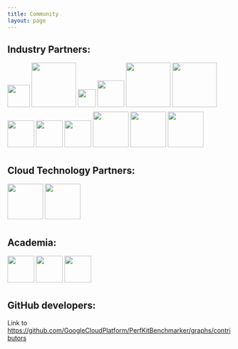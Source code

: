 ```yaml
---
title: Community
layout: page
---
```


## Industry Partners:
<img src="https://github.com/cmccoy/pkb-web/blob/gh-pages/img/arm.png" height="50" style="PADDING-BOTTOM:10px" style="PADDING-RIGHT: 5px" style="PADDING-TOP: 10px"/>
<img src="https://github.com/cmccoy/pkb-web/blob/gh-pages/img/Broadcom.png" height="100" style="PADDING-BOTTOM: 10px" style="PADDING-RIGHT: 5px" style="PADDING-TOP: 10px"/>
<img src="https://github.com/cmccoy/pkb-web/blob/gh-pages/img/Canonical.png" height="40" style="PADDING-BOTTOM: 10px" style="PADDING-RIGHT: 5px" style="PADDING-TOP: 10px"/>

<img src="https://github.com/cmccoy/pkb-web/blob/gh-pages/img/CenturyLink.png" height="60" style="PADDING-BOTTOM: 10px" style="PADDING-RIGHT: 5px" style="PADDING-TOP: 10px"/>
<img src="https://github.com/cmccoy/pkb-web/blob/gh-pages/img/Cisco.png" height="100" style="PADDING-BOTTOM: 10px" style="PADDING-RIGHT: 5px" style="PADDING-TOP: 10px"/>
<img src="https://github.com/cmccoy/pkb-web/blob/gh-pages/img/Intel.png" height="100" style="PADDING-BOTTOM: 10px" style="PADDING-RIGHT: 5px" style="PADDING-TOP: 10px"/>

<img src="https://github.com/cmccoy/pkb-web/blob/gh-pages/img/Mellanox.png" height="60" style="PADDING-BOTTOM: 10px" style="PADDING-RIGHT: 5px" style="PADDING-TOP: 10px"/>
<img src="https://github.com/cmccoy/pkb-web/blob/gh-pages/img/Microsoft.png" height="60" style="PADDING-BOTTOM: 10px" style="PADDING-RIGHT: 5px" style="PADDING-TOP: 10px"/>
<img src="https://github.com/cmccoy/pkb-web/blob/gh-pages/img/Qualcomm.png" height="60" style="PADDING-BOTTOM: 10px" style="PADDING-RIGHT: 5px" style="PADDING-TOP: 10px"/>

<img src="https://github.com/cmccoy/pkb-web/blob/gh-pages/img/Rackspace.png" height="80" style="PADDING-BOTTOM: 10px" style="PADDING-RIGHT: 5px" style="PADDING-TOP: 10px"/>
<img src="https://github.com/cmccoy/pkb-web/blob/gh-pages/img/RedHat.png" height="80" style="PADDING-BOTTOM: 10px" style="PADDING-RIGHT: 5px" style="PADDING-TOP: 10px"/>
<img src="https://github.com/cmccoy/pkb-web/blob/gh-pages/img/thesystech.png" height="80" style="PADDING-BOTTOM: 10px" style="PADDING-RIGHT: 5px" style="PADDING-TOP: 10px"/>

## Cloud Technology Partners:
<img src="https://github.com/cmccoy/pkb-web/blob/gh-pages/img/cloudharmony.png" height="80" style="PADDING-BOTTOM: 10px" style="PADDING-RIGHT: 5px" style="PADDING-TOP: 10px"/>

<img src="https://github.com/cmccoy/pkb-web/blob/gh-pages/img/CloudSpectator.png" height="80" style="PADDING-BOTTOM: 10px" style="PADDING-RIGHT: 5px" style="PADDING-TOP: 10px"/>

## Academia:
<img src="https://github.com/cmccoy/pkb-web/blob/gh-pages/img/epfl.png" height="60" style="PADDING-BOTTOM: 10px" style="PADDING-RIGHT: 5px" style="PADDING-TOP: 10px"/>

<img src="https://github.com/cmccoy/pkb-web/blob/gh-pages/img/mit.png" height="60" style="PADDING-BOTTOM: 10px" style="PADDING-RIGHT: 5px" style="PADDING-TOP: 10px"/>

<img src="https://github.com/cmccoy/pkb-web/blob/gh-pages/img/stanford.png" height="60" style="PADDING-BOTTOM: 10px" style="PADDING-RIGHT: 5px" style="PADDING-TOP: 10px"/>

## GitHub developers:

Link to https://github.com/GoogleCloudPlatform/PerfKitBenchmarker/graphs/contributors

